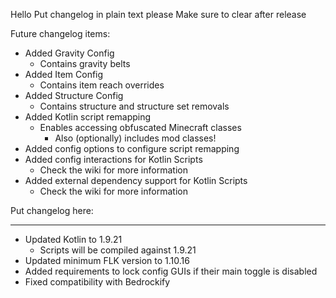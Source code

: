 Hello
Put changelog in plain text please
Make sure to clear after release

Future changelog items:
- Added Gravity Config
    - Contains gravity belts
- Added Item Config
    - Contains item reach overrides
- Added Structure Config
    - Contains structure and structure set removals
- Added Kotlin script remapping
    - Enables accessing obfuscated Minecraft classes
        - Also (optionally) includes mod classes!
- Added config options to configure script remapping
- Added config interactions for Kotlin Scripts
    - Check the wiki for more information
- Added external dependency support for Kotlin Scripts
    - Check the wiki for more information

Put changelog here:

-----------------
- Updated Kotlin to 1.9.21
  - Scripts will be compiled against 1.9.21
- Updated minimum FLK version to 1.10.16
- Added requirements to lock config GUIs if their main toggle is disabled
- Fixed compatibility with Bedrockify

